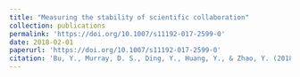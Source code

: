 ```yaml
---
title: "Measuring the stability of scientific collaboration"
collection: publications
permalink: 'https://doi.org/10.1007/s11192-017-2599-0'
date: 2018-02-01
paperurl: 'https://doi.org/10.1007/s11192-017-2599-0'
citation: 'Bu, Y., Murray, D. S., Ding, Y., Huang, Y., & Zhao, Y. (2018). Scientometrics, 114(2), 463–479.'
---
```

